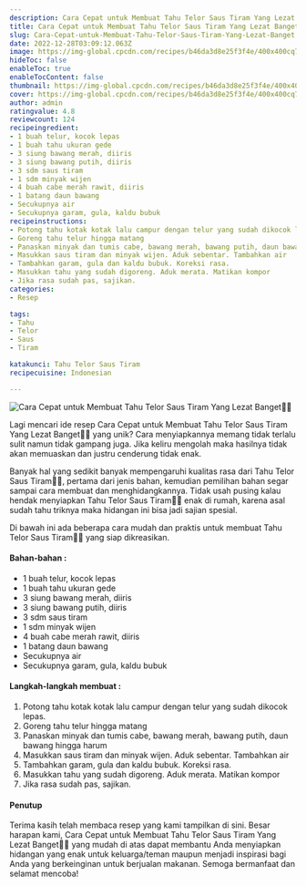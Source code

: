 ```yaml
---
description: Cara Cepat untuk Membuat Tahu Telor Saus Tiram Yang Lezat Banget"
title: Cara Cepat untuk Membuat Tahu Telor Saus Tiram Yang Lezat Banget
slug: Cara-Cepat-untuk-Membuat-Tahu-Telor-Saus-Tiram-Yang-Lezat-Banget
date: 2022-12-28T03:09:12.063Z
image: https://img-global.cpcdn.com/recipes/b46da3d8e25f3f4e/400x400cq70/photo.jpg
hideToc: false
enableToc: true
enableTocContent: false
thumbnail: https://img-global.cpcdn.com/recipes/b46da3d8e25f3f4e/400x400cq70/photo.jpg
cover: https://img-global.cpcdn.com/recipes/b46da3d8e25f3f4e/400x400cq70/photo.jpg
author: admin
ratingvalue: 4.8
reviewcount: 124
recipeingredient:
- 1 buah telur, kocok lepas
- 1 buah tahu ukuran gede
- 3 siung bawang merah, diiris
- 3 siung bawang putih, diiris
- 3 sdm saus tiram
- 1 sdm minyak wijen
- 4 buah cabe merah rawit, diiris
- 1 batang daun bawang
- Secukupnya air
- Secukupnya garam, gula, kaldu bubuk
recipeinstructions:
- Potong tahu kotak kotak lalu campur dengan telur yang sudah dikocok lepas.
- Goreng tahu telur hingga matang
- Panaskan minyak dan tumis cabe, bawang merah, bawang putih, daun bawang hingga harum
- Masukkan saus tiram dan minyak wijen. Aduk sebentar. Tambahkan air
- Tambahkan garam, gula dan kaldu bubuk. Koreksi rasa.
- Masukkan tahu yang sudah digoreng. Aduk merata. Matikan kompor
- Jika rasa sudah pas, sajikan.
categories:
- Resep

tags:
- Tahu
- Telor
- Saus
- Tiram

katakunci: Tahu Telor Saus Tiram
recipecuisine: Indonesian

---
```


![Cara Cepat untuk Membuat Tahu Telor Saus Tiram Yang Lezat Banget👩‍🍳](https://img-global.cpcdn.com/recipes/b46da3d8e25f3f4e/400x400cq70/photo.jpg)

Lagi mencari ide resep Cara Cepat untuk Membuat Tahu Telor Saus Tiram Yang Lezat Banget👩‍🍳 yang unik? Cara menyiapkannya memang tidak terlalu sulit namun tidak gampang juga. Jika keliru mengolah maka hasilnya tidak akan memuaskan dan justru cenderung tidak enak.

Banyak hal yang sedikit banyak mempengaruhi kualitas rasa dari Tahu Telor Saus Tiram👩‍🍳, pertama dari jenis bahan, kemudian pemilihan bahan segar sampai cara membuat dan menghidangkannya. Tidak usah pusing kalau hendak menyiapkan Tahu Telor Saus Tiram👩‍🍳 enak di rumah, karena asal sudah tahu triknya maka hidangan ini bisa jadi sajian spesial.

Di bawah ini ada beberapa cara mudah dan praktis untuk membuat Tahu Telor Saus Tiram👩‍🍳 yang siap dikreasikan.

<!--inarticleads1-->

#### Bahan-bahan :

- 1 buah telur, kocok lepas
- 1 buah tahu ukuran gede
- 3 siung bawang merah, diiris
- 3 siung bawang putih, diiris
- 3 sdm saus tiram
- 1 sdm minyak wijen
- 4 buah cabe merah rawit, diiris
- 1 batang daun bawang
- Secukupnya air
- Secukupnya garam, gula, kaldu bubuk

<!--inarticleads2-->

#### Langkah-langkah membuat :

1. Potong tahu kotak kotak lalu campur dengan telur yang sudah dikocok lepas.
1. Goreng tahu telur hingga matang
1. Panaskan minyak dan tumis cabe, bawang merah, bawang putih, daun bawang hingga harum
1. Masukkan saus tiram dan minyak wijen. Aduk sebentar. Tambahkan air
1. Tambahkan garam, gula dan kaldu bubuk. Koreksi rasa.
1. Masukkan tahu yang sudah digoreng. Aduk merata. Matikan kompor
1. Jika rasa sudah pas, sajikan.

#### Penutup

Terima kasih telah membaca resep yang kami tampilkan di sini. Besar harapan kami, Cara Cepat untuk Membuat Tahu Telor Saus Tiram Yang Lezat Banget👩‍🍳 yang mudah di atas dapat membantu Anda menyiapkan hidangan yang enak untuk keluarga/teman maupun menjadi inspirasi bagi Anda yang berkeinginan untuk berjualan makanan. Semoga bermanfaat dan selamat mencoba!